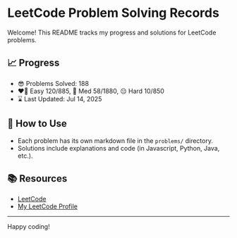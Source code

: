 # LeetCode Problem Solving Records

Welcome! This README tracks my progress and solutions for LeetCode problems.

## 📈 Progress

- 😎 Problems Solved: 188
- ❤️‍🔥 Easy 120/885, 🤔 Med 58/1880, 😑 Hard 10/850
- ⌛️ Last Updated: Jul 14, 2025

## 🚀 How to Use

- Each problem has its own markdown file in the `problems/` directory.
- Solutions include explanations and code (in Javascript, Python, Java, etc.).

## 📚 Resources

- [LeetCode](https://leetcode.com/)
- [My LeetCode Profile](https://leetcode.com/u/tonidevvn/)

---

Happy coding!